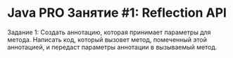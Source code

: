 # Java PRO Занятие #1: Reflection API
Задание 1:  Создать аннотацию, которая принимает параметры для метода. Написать код, который 
вызовет метод, помеченный этой аннотацией, и передаст параметры аннотации в 
вызываемый метод.
